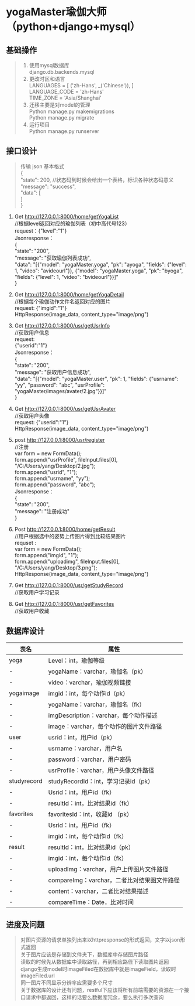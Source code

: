 # yogaMaster瑜伽大师（python+django+mysql）

## 基础操作

>1. 使用mysql数据库  
django.db.backends.mysql
>2. 更改时区和语言  
LANGUAGES = [
    ('zh-Hans', _('Chinese')),
]  
LANGUAGE_CODE = 'zh-Hans'  
TIME_ZONE = 'Asia/Shanghai'  
>3. 迁移主要是对model的管理  
Python manage.py makemigrations  
Python manage.py migrate  
>4. 运行项目  
Python manage.py  runserver

## 接口设计

>传输 json 基本格式  
{   
"state": 200, //状态码到时候会给出一个表格，标识各种状态码意义  
"message": "success",   
"data": [  
]   
}


1. Get    http://127.0.0.1:8000/home/getYogaList                
//根据level返回对应的瑜伽列表（初中高代号123）  
request：{"level":"1"}  
Jsonresponse：  
{  
    "state": "200",  
    "message": "获取瑜伽列表成功",  
    "data": "[{\"model\": \"yogaMaster.yoga\", \"pk\": \"ayoga\", \"fields\": {\"level\": 1, \"video\": \"avideourl\"}}, {\"model\": \"yogaMaster.yoga\", \"pk\": \"byoga\", \"fields\": {\"level\": 1, \"video\": \"bvideourl\"}}]"  
}  
2. Get     http://127.0.0.1:8000/home/getYogaDetail          
//根据每个瑜伽动作文件名返回对应的图片  
request: {"imgid":"1"}   
HttpResponse(image_data, content_type="image/png")  
3. Get    http://127.0.0.1:8000/usr/getUsrInfo  
//获取用户信息  
request:   
{"userid":"1"}  
Jsonresponse：  
{  
    "state": "200",  
    "message": "获取用户信息成功",  
    "data": "[{\"model\": \"yogaMaster.user\", \"pk\": 1, \"fields\": {\"usrname\": \"yy\", \"password\": \"abc\", \"usrProfile\": \"yogaMaster/images/avater/2.jpg\"}}]"  
}
4. Get    http://127.0.0.1:8000/usr/getUsrAvater  
//获取用户头像  
request: {"userid":"1"}  
HttpResponse(image_data, content_type="image/png")  
5. post    http://127.0.0.1:8000/usr/register  
//注册  
var form = new FormData();  
form.append("usrProfile", fileInput.files[0], "/C:/Users/yang/Desktop/2.jpg");  
form.append("usrid", "1");  
form.append("usrname", "yy");  
form.append("password", "abc");  
Jsonresponse：  
{  
    "state": "200",  
    "message": "注册成功"  
}
6. Post    http://127.0.0.1:8000/home/getResult  
//用户根据选中的姿势上传图片得到比较结果图片  
requset :  
var form = new FormData();  
form.append("imgid", "1");  
form.append("uploadimg", fileInput.files[0], "/C:/Users/yang/Desktop/3.png");  
HttpResponse(image_data, content_type="image/png")  

7. Get    http://127.0.0.1:8000/usr/getStudyRecord  
//获取用户学习记录  
8. Get    http://127.0.0.1:8000/usr/getFavorites  
//获取用户收藏

## 数据库设计

表名|属性
-|-
yoga|Level：int，瑜伽等级
-|yogaName：varchar，瑜伽名（pk）
-|video：varchar，瑜伽视频链接
yogaimage|imgid：int，每个动作id（pk）
-|yogaName：varchar，瑜伽名（fk）
-|imgDescription：varchar，每个动作描述
-|image：varchar，每个动作的图片文件路径
user|usrid：int，用户id（pk）
-|usrname：varchar，用户名
-|password：varchar，用户密码
-|usrProfile：varchar，用户头像文件路径
studyrecord|studyRecordId：int，学习记录id（pk）
-|Usrid：int，用户id（fk）
-|resultId：int，比对结果id（fk）
favorites|favoritesId：int，收藏id （pk）
-|Usrid：int，用户id（fk）
-|imgid：int，每个动作id（fk）
result|resultId：int，比对结果id（pk）
-|imgid：int，每个动作id（fk）
-|uploadImg：varchar，用户上传图片文件路径
-|compareImg：varchar，二者比对结果图文件路径
-|content：varchar，二者比对结果描述
-|compareTime：Date，比对时间


## 进度及问题

>对图片资源的请求单独列出来以httpresponse的形式返回，文字以json形式返回  
关于图片应该是存储到文件夹下，数据库中存储图片路径  
读取的时候先从数据库中读取路径，再到相应路径下读取图片返回  
django生成model时imageFiled在数据库中就是imageField，读取时imageFiled.url  
同一图片不同显示分辨率应需要多个尺寸  
关于数据库的设计还有问题，restful下应该将所有前端需要的资源在一个接口请求中都返回，这样的话要么数据库冗余，要么执行多次查询
